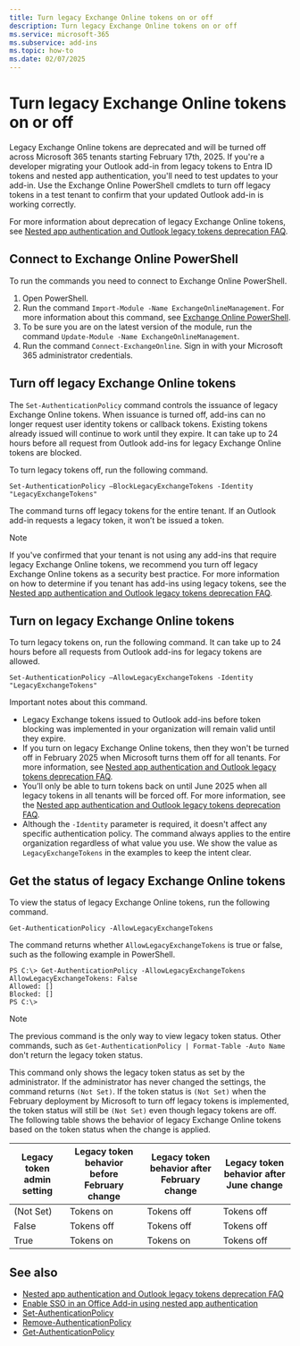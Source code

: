 ```yaml
---
title: Turn legacy Exchange Online tokens on or off
description: Turn legacy Exchange Online tokens on or off
ms.service: microsoft-365
ms.subservice: add-ins
ms.topic: how-to
ms.date: 02/07/2025
---
```


# Turn legacy Exchange Online tokens on or off

Legacy Exchange Online tokens are deprecated and will be turned off across Microsoft 365 tenants starting February 17th, 2025. If you're a developer migrating your Outlook add-in from legacy tokens to Entra ID tokens and nested app authentication, you'll need to test updates to your add-in. Use the Exchange Online PowerShell cmdlets to turn off legacy tokens in a test tenant to confirm that your updated Outlook add-in is working correctly.

For more information about deprecation of legacy Exchange Online tokens, see [Nested app authentication and Outlook legacy tokens deprecation FAQ](https://aka.ms/NAAFAQ).

## Connect to Exchange Online PowerShell

To run the commands you need to connect to Exchange Online PowerShell.

1. Open PowerShell.
1. Run the command `Import-Module -Name ExchangeOnlineManagement`. For more information about this command, see [Exchange Online PowerShell](/powershell/exchange/exchange-online-powershell).
1. To be sure you are on the latest version of the module, run the command `Update-Module -Name ExchangeOnlineManagement`.
1. Run the command `Connect-ExchangeOnline`. Sign in with your Microsoft 365 administrator credentials.

## Turn off legacy Exchange Online tokens

The `Set-AuthenticationPolicy` command controls the issuance of legacy Exchange Online tokens. When issuance is turned off, add-ins can no longer request user identity tokens or callback tokens. Existing tokens already issued will continue to work until they expire. It can take up to 24 hours before all request from Outlook add-ins for legacy Exchange Online tokens are blocked.

To turn legacy tokens off, run the following command.

`Set-AuthenticationPolicy –BlockLegacyExchangeTokens -Identity "LegacyExchangeTokens"`

The command turns off legacy tokens for the entire tenant. If an Outlook add-in requests a legacy token, it won’t be issued a token.

> [!NOTE]
> If you've confirmed that your tenant is not using any add-ins that require legacy Exchange Online tokens, we recommend you turn off legacy Exchange Online tokens as a security best practice. For more information on how to determine if you tenant has add-ins using legacy tokens, see the [Nested app authentication and Outlook legacy tokens deprecation FAQ](faq-nested-app-auth-outlook-legacy-tokens.md).

## Turn on legacy Exchange Online tokens

To turn legacy tokens on, run the following command. It can take up to 24 hours before all requests from Outlook add-ins for legacy tokens are allowed.

`Set-AuthenticationPolicy –AllowLegacyExchangeTokens -Identity "LegacyExchangeTokens"`

Important notes about this command.

- Legacy Exchange tokens issued to Outlook add-ins before token blocking was implemented in your organization will remain valid until they expire.
- If you turn on legacy Exchange Online tokens, then they won't be turned off in February 2025 when Microsoft turns them off for all tenants. For more information, see [Nested app authentication and Outlook legacy tokens deprecation FAQ](faq-nested-app-auth-outlook-legacy-tokens.md).
- You’ll only be able to turn tokens back on until June 2025 when all legacy tokens in all tenants will be forced off. For more information, see the [Nested app authentication and Outlook legacy tokens deprecation FAQ](https://aka.ms/NAAFAQ).
- Although the `-Identity` parameter is required, it doesn't affect any specific authentication policy. The command always applies to the entire organization regardless of what value you use. We show the value as `LegacyExchangeTokens` in the examples to keep the intent clear.

## Get the status of legacy Exchange Online tokens

To view the status of legacy Exchange Online tokens, run the following command.

`Get-AuthenticationPolicy -AllowLegacyExchangeTokens`

The command returns whether `AllowLegacyExchangeTokens` is true or false, such as the following example in PowerShell.

```console
PS C:\> Get-AuthenticationPolicy -AllowLegacyExchangeTokens
AllowLegacyExchangeTokens: False
Allowed: []
Blocked: []
PS C:\>
```

> [!NOTE]
> The previous command is the only way to view legacy token status. Other commands, such as `Get-AuthenticationPolicy | Format-Table -Auto Name` don't return the legacy token status.

This command only shows the legacy token status as set by the administrator. If the administrator has never changed the settings, the command returns `(Not Set)`. If the token status is `(Not Set)` when the February deployment by Microsoft to turn off legacy tokens is implemented, the token status will still be `(Not Set)` even though legacy tokens are off. The following table shows the behavior of legacy Exchange Online tokens based on the token status when the change is applied.

| Legacy token admin setting  | Legacy token behavior before February change  | Legacy token behavior after February change | Legacy token behavior after June change |
|----------|------------|-------------|------------|
|(Not Set) | Tokens on  | Tokens off  | Tokens off |
|False     | Tokens off | Tokens off  | Tokens off |
|True      | Tokens on  | Tokens on   | Tokens off |

## See also

- [Nested app authentication and Outlook legacy tokens deprecation FAQ](https://aka.ms/NAAFAQ)
- [Enable SSO in an Office Add-in using nested app authentication](../develop/enable-nested-app-authentication-in-your-add-in.md)
- [Set-AuthenticationPolicy](/powershell/module/exchange/set-authenticationpolicy)
- [Remove-AuthenticationPolicy](/powershell/module/exchange/remove-authenticationpolicy)
- [Get-AuthenticationPolicy](/powershell/module/exchange/get-authenticationpolicy)

